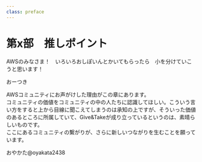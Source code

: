 ```yaml
---
class: preface
---
```


# 第x部　推しポイント

AWSのみなさま！　いろいろおしぽいんとかいてもらったら　小を分けていこうと思います！
<br>


<div class="flush-right">
おーつき
</div>


AWSコミュニティにお声がけした理由がこの章にあります。<br>
コミュニティの価値をコミュニティの中の人たちに認識してほしい。こういう言い方をすると上から目線に聞こえてしまうのは承知の上ですが、そういった価値のあるところに所属していて、Give&Takeが成り立っているというのは、素晴らしいものです。<br>
ここにあるコミュニティの繋がりが、さらに新しいつながりを生むことを願っています。

<div class="flush-right">
おやかた@oyakata2438
</div>
